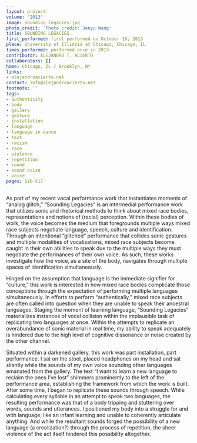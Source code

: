 ```yaml
---
layout: project
volume: '2013'
image: sounding_legacies.jpg
photo_credit: 'Photo credit: Jenyu Wang'
title: SOUNDING LEGACIES
first_performed: first performed on October 16, 2013
place: University of Illinois at Chicago, Chicago, IL
times_performed: performed once in 2013
contributor: ALEJANDRO T. ACIERTO
collaborators: []
home: Chicago, IL / Brooklyn, NY
links:
- alejandroacierto.net
contact: info@alejandroacierto.net
footnote: ''
tags:
- authenticity
- body
- gallery
- gesture
- installation
- language
- language in dance
- text
- racism
- race
- violence
- repetition
- sound
- sound noise
- voice
pages: 516-517
---
```


As part of my recent vocal performance work that instantiates moments of “analog glitch,” “Sounding Legacies” is an intermedial performance work that utilizes sonic and rhetorical methods to think about mixed race bodies, representations and notions of (racial) perception. Within these bodies of work, the voice becomes the medium that foregrounds multiple ways mixed race subjects negotiate language, speech, culture and identification. Through an intentional “glitched” performance that collides sonic gestures and multiple modalities of vocalizations, mixed race subjects become caught in their own abilities to speak due to the multiple ways they must negotiate the performances of their own voice. As such, these works investigate how the voice, as a site of the body, navigates through multiple spaces of identification simultaneously.

Hinged on the assumption that language is the immediate signifier for “culture,” this work is interested in how mixed race bodies complicate those conceptions through the expectation of performing multiple languages simultaneously. In efforts to perform “authentically,” mixed race subjects are often called into question when they are unable to speak their ancestral languages. Staging the moment of learning language, “Sounding Legacies” materializes instances of vocal collision within the implausible task of replicating two languages at once. Within the attempts to replicate an overabundance of sonic material in real time, my ability to speak adequately is hindered due to the high level of cognitive dissonance or noise created by the other channel.

Situated within a darkened gallery, this work was part installation, part performance. I sat on the stool, placed headphones on my head and sat silently while the sounds of my own voice sounding other languages emanated from the gallery. The text “I want to learn a new language to reclaim the ones I’ve lost” shimmers prominently to the left of the performance area, establishing the framework from which the work is built. After some time, I began to replicate these sounds through speech. While calculating every syllable in an attempt to speak two languages, the resulting performance was that of a body tripping and stuttering over words, sounds and utterances. I positioned my body into a struggle for and with language, like an infant learning and unable to coherently articulate anything. And while the resultant sounds forged the possibility of a new language (a creolization?) through the process of repetition, the sheer violence of the act itself hindered this possibility altogether.
